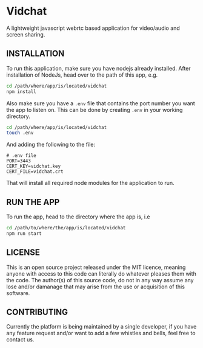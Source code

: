 # Vidchat

A lightweight javascript webrtc based application for video/audio and screen sharing.

## INSTALLATION

To run this application, make sure you have nodejs already installed.
After installation of NodeJs, head over to the path of this app, e.g.

```bash
cd /path/where/app/is/located/vidchat
npm install
```

Also make sure you have a `.env` file that contains the port number you want the app to listen on.
This can be done by creating `.env` in your working directory.

```bash
cd /path/where/app/is/located/vidchat
touch .env
```

And adding the following to the file:

```.env
# .env file
PORT=3443
CERT_KEY=vidchat.key
CERT_FILE=vidchat.crt
```

That will install all required node modules for the application to run.

## RUN THE APP

To run the app, head to the directory where the app is, i.e

```bash
cd /path/to/where/the/app/is/located/vidchat
npm run start
```

## LICENSE

This is an open source project released under the MIT licence, meaning anyone with access to this code can literally do whatever pleases them with the code.
The author(s) of this source code, do not in any way assume any lose and/or damanage that may arise from the use or acquisition of this software.

## CONTRIBUTING

Currently the platform is being maintained by a single developer, if you have any feature request and/or want to add a few whistles and bells, feel free to contact us.
